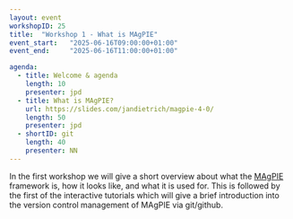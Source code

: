 ```yaml
---
layout: event
workshopID: 25
title:  "Workshop 1 - What is MAgPIE"
event_start:   "2025-06-16T09:00:00+01:00"
event_end:     "2025-06-16T11:00:00+01:00"

agenda:
  - title: Welcome & agenda
    length: 10
    presenter: jpd 
  - title: What is MAgPIE?
    url: https://slides.com/jandietrich/magpie-4-0/
    length: 50
    presenter: jpd
  - shortID: git
    length: 40
    presenter: NN
---
```

In the first workshop we will give a short overview about what the [MAgPIE](https://github.com/magpiemodel/magpie) framework is, how it looks like, and what it is used for. This is followed by the first of the interactive tutorials which will give a brief introduction into the version control management of MAgPIE via git/github.